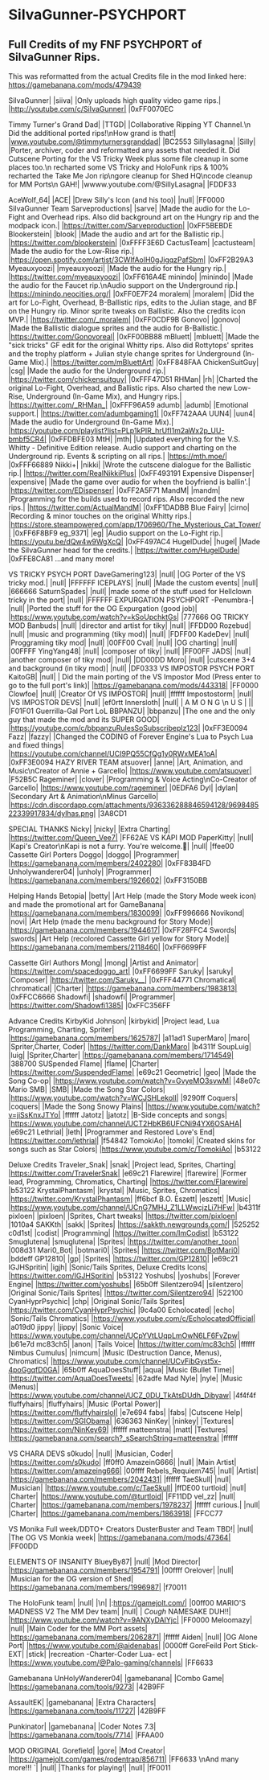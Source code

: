 # SiIvaGunner-PSYCHPORT
## Full Credits of my FNF PSYCHPORT of SiIvaGunner Rips.
This was reformatted from the actual Credits file in the mod linked here:
https://gamebanana.com/mods/479439

SiIvaGunner| |siiva| |Only uploads high quality video game rips.| |http://youtube.com/c/SiIvaGunner| |0xFF0070EC

Timmy Turner's Grand Dad| |TTGD| |Collaborative Ripping YT Channel.\n Did the additional ported rips!\nHow grand is that!| |www.youtube.com/@timmyturnersgranddad| |BC2553
Sillylasagna| |Silly| |Porter, archiver, coder and reformatted any assets that needed it. Did Cutscene Porting for the VS Tricky Week plus some file cleanup in some places too.\n recharted some VS Tricky and HoloFunk rips & 100% recharted the Take Me Jon rip\ngore cleanup for Shed HQ\ncode cleanup for MM Ports\n GAH!| |wwww.youtube.com/@SillyLasagna| |FDDF33

AceWolf_64| |ACE| |Drew Silly's Icon (and his too)| |null| |FF0000
SiIvaGunner Team
Sarveproductions| |sarve| |Made the audio for the Lo-Fight and Overhead rips. Also did background art on the Hungry rip and the modpack icon.| |https://twitter.com/Sarveproduction| |0xFF5BEBDE
Blookerstein| |blook| |Made the audio and art for the Ballistic rip.| |https://twitter.com/blookerstein| |0xFFFF3E6D
CactusTeam| |cactusteam| |Made the audio for the Low-Rise rip.| |https://open.spotify.com/artist/3CWlfAolH0gJigqzPafSbm| |0xFF2B29A3
Myeauxyoozi| |myeauxyoozi| |Made the audio for the Hungry rip.| |https://twitter.com/myeauxyoozi| |0xFF616A4E
minindo| |minindo| |Made the audio for the Faucet rip.\nAudio support on the Underground rip.| |https://minindo.neocities.org/| |0xFF0E7F24
moralem| |moralem| |Did the art for Lo-Fight, Overhead, B-Ballistic rips, edits to the Julian stage, and BF on the Hungry rip. Minor sprite tweaks on Ballistic. Also the credits icon MVP.| |https://twitter.com/_moralem| |0xFF0CDF9B
Gonovo| |gonovo| |Made the Ballistic dialogue sprites and the audio for B-Ballistic.| |https://twitter.com/Gonovoreal| |0xFF00BB88
mBluett| |mbluett| |Made the "sick tricks" GF edit for the original Whitty rips. Also did Rottytops' sprites and the trophy platform + Julian style change sprites for Underground (In-Game Mix).| |https://twitter.com/mBluettArt| |0xFF848FAA
ChickenSuitGuy| |csg| |Made the audio for the Underground rip.| |https://twitter.com/chickensuitguy| |0xFFF47D51
RHMan| |rh| |Charted the original Lo-Fight, Overhead, and Ballistic rips. Also charted the new Low-Rise, Underground (In-Game Mix), and Hungry rips.| |https://twitter.com/_RHMan_| |0xFFF96A59
adumb| |adumb| |Emotional support.| |https://twitter.com/adumbgaming1| |0xFF742AAA
UUN4| |uun4| |Made the audio for Underground (In-Game Mix).| |https://youtube.com/playlist?list=PLp1kPIR_hrUfI1m2aWx2p_UU-bmbf5CR4| |0xFFDBFE03
MtH| |mth| |Updated everything for the V.S. Whitty - Definitive Edition release. Audio support and charting on the Underground rip. Events & scripting on all rips.| |https://mth.moe/| |0xFFF66889
Nikki+| |nikki| |Wrote the cutscene dialogue for the Ballistic rip.| |https://twitter.com/RealNikkiPlus| |0xFF493191
Expensive Dispenser| |expensive| |Made the game over audio for when the boyfriend is ballin'.| |https://twitter.com/EDispenser| |0xFF2A5F71
MandM| |mandm| |Programming for the builds used to record rips. Also recorded the new rips.| |https://twitter.com/ActualMandM| |0xFF1DADBB
Blue Fairy| |cirno| |Recording & minor touches on the original Whitty rips.| |https://store.steampowered.com/app/1706960/The_Mysterious_Cat_Tower/| |0xFF6F8BF9
eg_9371| |eg| |Audio support on the Lo-Fight rip.| |https://youtu.be/dQw4w9WgXcQ| |0xFF497AC4
HugelDude| |hugel| |Made the SiIvaGunner head for the credits.| |https://twitter.com/HugelDude| |0xFFE8CA81
...and many more!
   

VS TRICKY PSYCH PORT
DaveGamering123| |null| |OG Porter of the VS tricky mod.| |null| |FFFFFF
ICEPLAYS| |null| |Made the custom events| |null| |666666
SaturnSpades| |null| |made some of the stuff used for Hellclown tricky in the port| |null| |FFFFFF
EXPURGATION PSYCHPORT
-Penumbra-| |null| |Ported the stuff for the OG Expurgation (good job)| |https://www.youtube.com/watch?v=kSoUpchktGs| |777666
OG TRICKY MOD
Banbuds| |null| |director and artist for tiky| |null| |FFDD00
Rozebud| |null| |music and programming (tiky mod)| |null| |FDFF00
KadeDev| |null| |Proggraming tiky mod| |null| |00FF00
Cval| |null| |OG charting| |null| |00FFFF
YingYang48| |null| |composer of tiky| |null| |FF00FF
JADS| |null| |another composer of tiky mod| |null| |DD00DD
Moro| |null| |cutscene 3+4 and background (in tiky mod)| |null| |DF0333
VS IMPOSTOR PSYCH PORT
KaitoGB| |null| | Did the main porting of the VS Impostor Mod (Press enter to go to the full port's link)| |https://gamebanana.com/mods/443318| |FF0000
Clowfoe| |null| |Creator Of VS IMPOSTOR| |null| |ffffff
Impostostorm| |null| |VS IMPOSTOR DEVS| |null| |ef0rtt
Innersloth| |null| | A M O N G \n U S | || |F01F01
Guerrilla-Gal Port LoL
BBPANZU| |bbpanzu| |The one and the only guy that made the mod and its SUPER GOOD| |https://youtube.com/c/bbpanzuRulesSoSubscribeplz123| |0xFF3E0094
Fazz| |fazzy| |Changed the CODING of Forever Engine's Lua to Psych Lua and fixed things| |https://youtube.com/channel/UCI9PQ55CfQg1y0RWxMEA1oA| |0xFF3E0094
HAZY RIVER TEAM
atsuover| |anne| |Art, Animation, and Music\nCreator of Annie + Garcello| |https://www.youtube.com/atsuover| |F52B5C
Rageminer| |clover| |Programming & Voice Acting\nCo-Creator of Garcello| |https://www.youtube.com/rageminer| |0EDFA6
Dyl| |dylan| |Secondary Art & Animation\nMinus Garcello| |https://cdn.discordapp.com/attachments/936336288846594128/969848522339917834/dylhas.png| |3A8CD1

SPECIAL THANKS
Nicky| |nicky| |Extra Charting| |https://twitter.com/Queen_Vee7| |FF62AE
VS KAPI MOD
PaperKitty| |null| |Kapi's Creator\nKapi is not a furry. You're welcome.🫡| |null| |ffee00
Cassette Girl Porters
Doggo| |doggo| |Programmer| |https://gamebanana.com/members/2402280| |0xFF83B4FD
Unholywanderer04| |unholy| |Programmer| |https://gamebanana.com/members/1926602| |0xFF3150BB

Helping Hands
Betopia| |betty| |Art Help (made the Story Mode week icon) and made the promotional art for GameBanana| |https://gamebanana.com/members/1830099| |0xFF996666
Novikond| |novi| |Art Help (made the menu background for Story Mode)| |https://gamebanana.com/members/1944617| |0xFF28FFC4
Swords| |swords| |Art Help (recolored Cassette Girl yellow for Story Mode)| |https://gamebanana.com/members/2118460| |0xFF6699FF

Cassette Girl Authors
Mong| |mong| |Artist and Animator| |https://twitter.com/spacedoggo_art| |0xFF6699FF
Saruky| |saruky| |Composer| |https://twitter.com/Saruky__| |0xFFF44771
Chromatical| |chromatical| |Charter| |https://gamebanana.com/members/1983813| |0xFFCC6666
Shadowfi| |shadowfi| |Programmer| |https://twitter.com/Shadowfi1385| |0xFFC356FF

Advance Credits
KirbyKid Johnson| |kirbykid| |Project lead, Lua Programming, Charting, Spriter| |https://gamebanana.com/members/1625787| |a11ad1
SuperMaro| |maro| |Spriter,Charter, Coder| |https://twitter.com/DankMaro| |b4311f
SoupLuig| |luig| |Spriter,Charter| |https://gamebanana.com/members/1714549| |388700
SUSpended Flame| |flame| |Charter| |https://twitter.com/SuspendedFlame| |e69c21
Geometric| |geo| |Made the Song Co-op| |https://www.youtube.com/watch?v=GvyeMO3svwM| |48e07c
Mario SMB| |SMB| |Made the Song Star Colors| |https://www.youtube.com/watch?v=WCJSHLekolI| |9290ff
Coquers| |coquers| |Made the Song Snowy Plains| |https://www.youtube.com/watch?v=jiSsKnxJTYo| |ffffff
Jatotz| |jatotz| |B-Side concepts and songs| |https://www.youtube.com/channel/UCT2HbKB6UFCNi94YX6OSAHA| |e69c21
Lethrial| |leth| |Programmer and Restored Love's End| |https://twitter.com/lethrial| |f54842
TomokiAo| |tomoki| |Created skins for songs such as Star Colors| |https://www.youtube.com/c/TomokiAo| |b53122

Deluxe Credits
Traveler_Snak| |snak| |Project lead, Sprites, Charting| |https://twitter.com/TravelerSnak| |e69c21
Flarewire| |flarewire| |Former lead, Programming, Chromatics, Charting| |https://twitter.com/Flarewire| |b53122
KrystalPhantasm| |krystal| |Music, Sprites, Chromatics| |https://twitter.com/KrystalPhantasm| |ff6bcf
B.O. Eszett| |eszett| |Music| |https://www.youtube.com/channel/UCnG7MHJ_Z1LLWwcjzLi7HFw| |b4311f
pixloen| |pixloen| |Sprites, Chart tweaks| |https://twitter.com/pixloen| |1010a4
SAKKth| |sakk| |Sprites| |https://sakkth.newgrounds.com/| |525252
c0d1st| |codist| |Programming| |https://twitter.com/ImCodist| |b53122
Smuglutena| |smuglutena| |Sprites| |https://twitter.com/another_toon| |008d31
Mari0_Bot| |botmari0| |Sprites| |https://twitter.com/BotMari0| |bddeff
GP12810| |gp| |Sprites| |https://twitter.com/GP12810| |e69c21
IGJHSpritin| |igjh| |Sonic/Tails Sprites, Deluxe Credits Icons| |https://twitter.com/IGJHSpritin| |b53122
Yoshubs| |yoshubs| |Forever Engine| |https://twitter.com/yoshubs| |65b0ff
Silentzero94| |silentzero| |Original Sonic/Tails Sprites| |https://twitter.com/Silentzero94| |522100
CyanHyprPsychic| |chp| |Original Sonic/Tails Sprites| |https://twitter.com/CyanHyprPsychic| |9c4a00
Echolocated| |echo| |Sonic/Tails Chromatics| |https://www.youtube.com/c/EcholocatedOfficial| |a019d0
jippy| |jippy| |Sonic Voice| |https://www.youtube.com/channel/UCpYVtLUqpLmOwN6LF6FvZpw| |b61e7d
mc83ch5| |anon| |Tails Voice| |https://twitter.com/mc83ch5| |ffffff
Nimbus Cumulus| |nimcum| |Music (Destruction Dance, Menus), Chromatics| |https://www.youtube.com/channel/UCvFibGyst5x-4poGgqfD0GA| |65b0ff
AquaDoesStuff| |aqua| |Music (Bullet Time)| |https://twitter.com/AquaDoesTweets| |62adfe
Mad Nyle| |nyle| |Music (Menus)| |https://www.youtube.com/channel/UCZ_0DU_TkAtsDUdh_Dibyaw| |4f4f4f
fluffyhairs| |fluffyhairs| |Music (Portal Power)| |https://twitter.com/fluffyhairslol| |e7e694
fabs| |fabs| |Cutscene Help| |https://twitter.com/SGIObama| |636363
NinKey| |ninkey| |Textures| |https://twitter.com/NinKey69| |ffffff
matteenstra| |matt| |Textures| |https://gamebanana.com/search?_sSearchString=matteenstra| |ffffff

VS CHARA DEVS
s0kudo| |null| |Musician, Coder| |https://twitter.com/s0kudo| |ff0ff0
AmazeinG666| |null| |Main Artist| |https://twitter.com/amazeing666| |00ffff
Rebels_Requiem745| |null| |Artist| |https://gamebanana.com/members/2042431| |ffffff
TaeSkull| |null| |Musician| |https://www.youtube.com/c/TaeSkull| |ffDE00
turtloid| |null| |Charter| |https://www.youtube.com/@turtloid| |FF11DD
vel_zz| |null| |Charter| |https://gamebanana.com/members/1978237| |ffffff
curious.| |null| |Charter| |https://gamebanana.com/members/1863918| |FFCC77

VS Monika Full week/DDTO+ Creators
DusterBuster and Team TBD!| |null| |The OG VS Monkia week| |https://gamebanana.com/mods/47364| |FF00DD

ELEMENTS OF INSANITY
BlueyBy87| |null| |Mod Director| |https://gamebanana.com/members/1954791| |00ffff
Orelover| |null| |Musician for the OG version of Shed| |https://gamebanana.com/members/1996987| |f70011

The HoloFunk team| |null| |\n| |:https://gamejolt.com/| |00ff00
MARIO'S MADNESS V2
The MM Dev team| |null| | *Cough* NAMESAKE DUH!!| |https://www.youtube.com/watch?v=9ANXyDAIYjc| |FF0000
Meloomazy| |null| |Main Coder for the MM Port assets| |https://gamebanana.com/members/2062871| |ffffff
Aiden| |null| |OG Alone Port| |https://www.youtube.com/@aidenabas| |0000ff
GoreFeild Port
Stick-EXT| |stick| |recreation -Charter-Coder Lua- ect | |https://www.youtube.com/@Palo-gaming/channels| |FF6633

Gamebanana
UnHolyWanderer04| |gamebanana| |Combo Game| |https://gamebanana.com/tools/9273| |42B9FF

AssaultEK| |gamebanana| |Extra Characters| |https://gamebanana.com/tools/11727| |42B9FF

Punkinator| |gamebanana| |Coder Notes 7.3| |https://gamebanana.com/tools/7714| |FFAA00

MOD ORIGINAL
Gorefield| |gore| |Mod Creator| |https://gamejolt.com/games/rodentrap/856711| |FF6633
\nAnd many more!!!
`| |null| |Thanks for playing!| |null| |fF0011 

